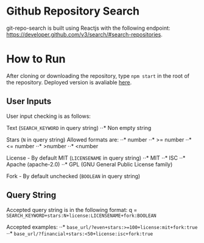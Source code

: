 # Github Repository Search

git-repo-search is built using Reactjs with the following endpoint: https://developer.github.com/v3/search/#search-repositories.

# How to Run
After cloning or downloading the repository,  type  `npm start` in the root of the repository.
Deployed version is avaliable [here](https://master.ddk5dc1u1akz7.amplifyapp.com/).

## User Inputs
User input checking is as follows:

Text (`SEARCH_KEYWORD` in query string)
⋅⋅* Non empty string

Stars (`N`  in query string)
Allowed formats are: 
⋅⋅* number
⋅⋅* >= number
⋅⋅* <= number
⋅⋅* >number
⋅⋅* <number

License - By default MIT (`LICENSENAME` in query string)
⋅⋅* MIT
⋅⋅* ISC
⋅⋅* Apache (apache-2.0) 
⋅⋅* GPL (GNU General Public License family)

Fork - By default unchecked (`BOOLEAN` in query string)


## Query String
Accepted query string is in the following format: 
q = `SEARCH_KEYWORD+stars:N+license:LICENSENAME+fork:BOOLEAN`

Accepted examples: 
⋅⋅* `base_url/?even+stars:>=100+license:mit+fork:true`
 ⋅⋅* `base_url/?financial+stars:<50+license:isc+fork:true`

